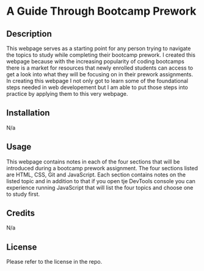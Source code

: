 # A Guide Through Bootcamp Prework

## Description

This webpage serves as a  starting point for any person trying to navigate the topics to study while completing their bootcamp prework. I created this webpage because with the increasing popularity of coding bootcamps there is a market for resources that newly enrolled students can access to get a look into what they will be focusing on in their prework assignments. In creating this webpage I not only got to learn some of the foundational steps needed in web developement but I am able to put those steps into practice by applying them to this very webpage. 

## Installation

N/a

## Usage

This webpage contains notes in each of the four sections that will be introduced during a bootcamp prework assignment. The four sections listed are HTML, CSS, Git and JavaScript. Each section contains notes on the listed topic and in addition to that if you open tje DevTools console you can experience running JavaScript that will list the four topics and choose one to study first.

## Credits

N/a

## License

Please refer to the license in the repo.
